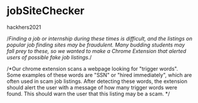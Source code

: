 # jobSiteChecker
hackhers2021

/*Finding a job or internship during these times is difficult, 
and the listings on popular job finding sites may be fraudulent. 
Many budding students may fall prey to these, so we wanted to 
make a Chrome Extension that alerted users of possible fake job listings.*/

/*Our chrome extension scans a webpage looking for "trigger words".
Some examples of these words are "SSN" or "hired immediately", which 
are often used in scam job listings. After detecting these words,
the extension should alert the user with a message of how many trigger
words were found. This should warn the user that this listing may be a scam. */
